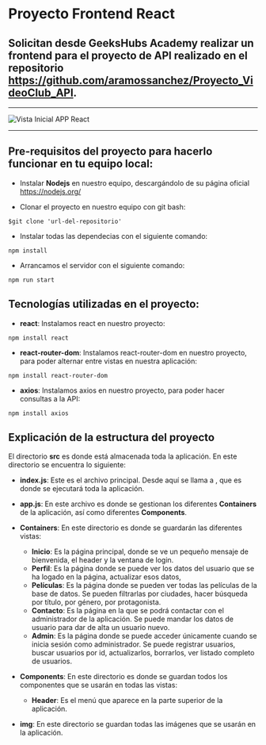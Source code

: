 # Proyecto Frontend React
## Solicitan desde GeeksHubs Academy realizar un frontend para el proyecto de API realizado en el repositorio https://github.com/aramossanchez/Proyecto_VideoClub_API.
***
![Vista Inicial APP React](/frontend/src/screenshots/screenshot.jpg)
***

## Pre-requisitos del proyecto para hacerlo funcionar en tu equipo local:

* Instalar **Nodejs** en nuestro equipo, descargándolo de su página oficial
https://nodejs.org/

* Clonar el proyecto en nuestro equipo con git bash:
```
$git clone 'url-del-repositorio'
```

* Instalar todas las dependecias con el siguiente comando:
```
npm install
```

* Arrancamos el servidor con el siguiente comando:
```
npm run start
```

## Tecnologías utilizadas en el proyecto:

* **react**: Instalamos react en nuestro proyecto:
```
npm install react
```
* **react-router-dom**: Instalamos react-router-dom en nuestro proyecto, para poder alternar entre vistas en nuestra aplicación:
```
npm install react-router-dom
```
* **axios**: Instalamos axios en nuestro proyecto, para poder hacer consultas a la API:
```
npm install axios
```

## Explicación de la estructura del proyecto

El directorio **src** es donde está almacenada toda la aplicación. En este directorio se encuentra lo siguiente:

* **index.js**: Este es el archivo principal. Desde aquí se llama a **<App/>**, que es donde se ejecutará toda la aplicación.

* **app.js**: En este archivo es donde se gestionan los diferentes **Containers** de la aplicación, así como diferentes **Components**.

* **Containers**: En este directorio es donde se guardarán las diferentes vistas:
    * **Inicio**: Es la página principal, donde se ve un pequeño mensaje de bienvenida, el header y la ventana de login.
    * **Perfil**: Es la página donde se puede ver los datos del usuario que se ha logado en la página, actualizar esos datos,
    * **Películas**: Es la página donde se pueden ver todas las películas de la base de datos. Se pueden filtrarlas por ciudades, hacer búsqueda por título, por género, por protagonista.
    * **Contacto**: Es la página en la que se podrá contactar con el administrador de la aplicación. Se puede mandar los datos de usuario para dar de alta un usuario nuevo.
    * **Admin**: Es la página donde se puede acceder únicamente cuando se inicia sesión como administrador. Se puede registrar usuarios, buscar usuarios por id, actualizarlos, borrarlos, ver listado completo de usuarios.
* **Components**: En este directorio es donde se guardan todos los componentes que se usarán en todas las vistas:
    * **Header**: Es el menú que aparece en la parte superior de la aplicación.
* **img**: En este directorio se guardan todas las imágenes que se usarán en la aplicación.